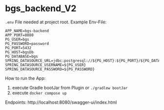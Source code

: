 # bgs_backend_V2

`.env` File needed at project root. Example Env-File:
```
APP_NAME=bgs-backend
APP_PORT=8080
PG_USER=bgs
PG_PASSWORD=password
PG_PORT=5432
PG_HOST=bgsDb
PG_DATABASE=bgs
SPRING_DATASOURCE_URL=jdbc:postgresql://${PG_HOST}:${PG_PORT}/${PG_DATABASE}
SPRING_DATASOURCE_USERNAME=${PG_USER}
SPRING_DATASOURCE_PASSWORD=${PG_PASSWORD}
```

How to run the App:
1. execute Gradle bootJar from Plugin or `./gradlew bootJar`
2. execute `docker compose up`

Endpoints:
http://localhost:8080/swagger-ui/index.html